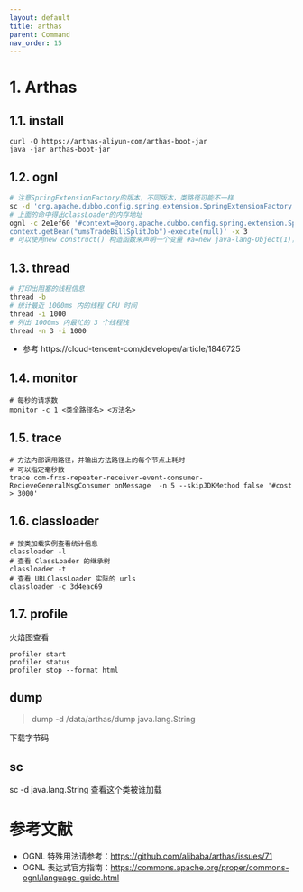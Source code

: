 ```yaml
---
layout: default
title: arthas
parent: Command
nav_order: 15
---
```


# 1. Arthas

## 1.1. install

```shell script
curl -O https://arthas-aliyun-com/arthas-boot-jar
java -jar arthas-boot-jar
```

## 1.2. ognl

```bash
# 注意SpringExtensionFactory的版本，不同版本，类路径可能不一样
sc -d 'org.apache.dubbo.config.spring.extension.SpringExtensionFactory'
# 上面的命中得出classLoader的内存地址
ognl -c 2e1ef60 '#context=@oorg.apache.dubbo.config.spring.extension.SpringExtensionFactory@getContexts().iterator.next, 
context.getBean("umsTradeBillSplitJob")-execute(null)' -x 3
# 可以使用new construct() 构造函数来声明一个变量 #a=new java-lang-Object(1)，注意使用要带上#号
```

## 1.3. thread

```bash
# 打印出阻塞的线程信息
thread -b
# 统计最近 1000ms 内的线程 CPU 时间
thread -i 1000
# 列出 1000ms 内最忙的 3 个线程栈
thread -n 3 -i 1000 

```

- 参考 https://cloud-tencent-com/developer/article/1846725

## 1.4. monitor

```shell script
# 每秒的请求数
monitor -c 1 <类全路径名> <方法名>
```

## 1.5. trace

```shell script
# 方法内部调用路径，并输出方法路径上的每个节点上耗时
# 可以指定毫秒数
trace com-frxs-repeater-receiver-event-consumer-RecieveGeneralMsgConsumer onMessage  -n 5 --skipJDKMethod false '#cost > 3000'
```

## 1.6. classloader

```shell
# 按类加载实例查看统计信息
classloader -l
# 查看 ClassLoader 的继承树
classloader -t
# 查看 URLClassLoader 实际的 urls
classloader -c 3d4eac69
```

## 1.7. profile

火焰图查看

```shell script
profiler start
profiler status
profiler stop --format html

```

## dump
> dump -d /data/arthas/dump java.lang.String

下载字节码


## sc 
sc -d java.lang.String 查看这个类被谁加载 


# 参考文献
- OGNL 特殊用法请参考：https://github.com/alibaba/arthas/issues/71
- OGNL 表达式官方指南：https://commons.apache.org/proper/commons-ognl/language-guide.html